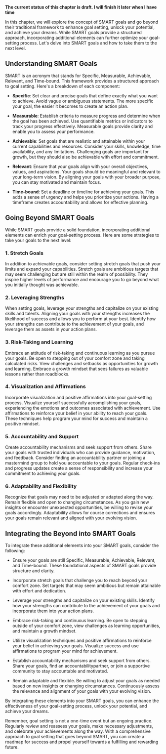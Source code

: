 **The current status of this chapter is draft. I will finish it later when I have time**

In this chapter, we will explore the concept of SMART goals and go beyond their traditional framework to enhance goal setting, unlock your potential, and achieve your dreams. While SMART goals provide a structured approach, incorporating additional elements can further optimize your goal-setting process. Let's delve into SMART goals and how to take them to the next level.

Understanding SMART Goals
-------------------------

SMART is an acronym that stands for Specific, Measurable, Achievable, Relevant, and Time-bound. This framework provides a structured approach to goal setting. Here's a breakdown of each component:

* **Specific**: Set clear and precise goals that define exactly what you want to achieve. Avoid vague or ambiguous statements. The more specific your goal, the easier it becomes to create an action plan.

* **Measurable**: Establish criteria to measure progress and determine when the goal has been achieved. Use quantifiable metrics or indicators to track your progress effectively. Measurable goals provide clarity and enable you to assess your performance.

* **Achievable**: Set goals that are realistic and attainable within your current capabilities and resources. Consider your skills, knowledge, time availability, and any limitations. Challenging goals are important for growth, but they should also be achievable with effort and commitment.

* **Relevant**: Ensure that your goals align with your overall objectives, values, and aspirations. Your goals should be meaningful and relevant to your long-term vision. By aligning your goals with your broader purpose, you can stay motivated and maintain focus.

* **Time-bound**: Set a deadline or timeline for achieving your goals. This adds a sense of urgency and helps you prioritize your actions. Having a timeframe creates accountability and allows for effective planning.

Going Beyond SMART Goals
------------------------

While SMART goals provide a solid foundation, incorporating additional elements can enrich your goal-setting process. Here are some strategies to take your goals to the next level:

### 1. **Stretch Goals**

In addition to achievable goals, consider setting stretch goals that push your limits and expand your capabilities. Stretch goals are ambitious targets that may seem challenging but are still within the realm of possibility. They inspire higher levels of performance and encourage you to go beyond what you initially thought was achievable.

### 2. **Leveraging Strengths**

When setting goals, leverage your strengths and capitalize on your existing skills and talents. Aligning your goals with your strengths increases the likelihood of success and allows you to perform at your best. Identify how your strengths can contribute to the achievement of your goals, and leverage them as assets in your action plans.

### 3. **Risk-Taking and Learning**

Embrace an attitude of risk-taking and continuous learning as you pursue your goals. Be open to stepping out of your comfort zone and taking calculated risks. View challenges and setbacks as opportunities for growth and learning. Embrace a growth mindset that sees failures as valuable lessons rather than roadblocks.

### 4. **Visualization and Affirmations**

Incorporate visualization and positive affirmations into your goal-setting process. Visualize yourself successfully accomplishing your goals, experiencing the emotions and outcomes associated with achievement. Use affirmations to reinforce your belief in your ability to reach your goals. These techniques help program your mind for success and maintain a positive mindset.

### 5. **Accountability and Support**

Create accountability mechanisms and seek support from others. Share your goals with trusted individuals who can provide guidance, motivation, and feedback. Consider finding an accountability partner or joining a mastermind group to hold you accountable to your goals. Regular check-ins and progress updates create a sense of responsibility and increase your commitment to achieving your goals.

### 6. **Adaptability and Flexibility**

Recognize that goals may need to be adjusted or adapted along the way. Remain flexible and open to changing circumstances. As you gain new insights or encounter unexpected opportunities, be willing to revise your goals accordingly. Adaptability allows for course corrections and ensures your goals remain relevant and aligned with your evolving vision.

Integrating the Beyond into SMART Goals
---------------------------------------

To integrate these additional elements into your SMART goals, consider the following:

* Ensure your goals are still Specific, Measurable, Achievable, Relevant, and Time-bound. These foundational aspects of SMART goals provide structure and clarity.

* Incorporate stretch goals that challenge you to reach beyond your comfort zone. Set targets that may seem ambitious but remain attainable with effort and dedication.

* Leverage your strengths and capitalize on your existing skills. Identify how your strengths can contribute to the achievement of your goals and incorporate them into your action plans.

* Embrace risk-taking and continuous learning. Be open to stepping outside of your comfort zone, view challenges as learning opportunities, and maintain a growth mindset.

* Utilize visualization techniques and positive affirmations to reinforce your belief in achieving your goals. Visualize success and use affirmations to program your mind for achievement.

* Establish accountability mechanisms and seek support from others. Share your goals, find an accountabilitypartner, or join a supportive community to stay accountable and motivated.

* Remain adaptable and flexible. Be willing to adjust your goals as needed based on new insights or changing circumstances. Continuously assess the relevance and alignment of your goals with your evolving vision.

By integrating these elements into your SMART goals, you can enhance the effectiveness of your goal-setting process, unlock your potential, and achieve your dreams.

Remember, goal setting is not a one-time event but an ongoing practice. Regularly review and reassess your goals, make necessary adjustments, and celebrate your achievements along the way. With a comprehensive approach to goal setting that goes beyond SMART, you can create a roadmap for success and propel yourself towards a fulfilling and rewarding future.
